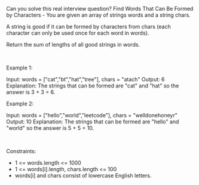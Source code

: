 Can you solve this real interview question? Find Words That Can Be Formed by Characters - You are given an array of strings words and a string chars.

A string is good if it can be formed by characters from chars (each character can only be used once for each word in words).

Return the sum of lengths of all good strings in words.

 

Example 1:


Input: words = ["cat","bt","hat","tree"], chars = "atach"
Output: 6
Explanation: The strings that can be formed are "cat" and "hat" so the answer is 3 + 3 = 6.


Example 2:


Input: words = ["hello","world","leetcode"], chars = "welldonehoneyr"
Output: 10
Explanation: The strings that can be formed are "hello" and "world" so the answer is 5 + 5 = 10.


 

Constraints:

 * 1 <= words.length <= 1000
 * 1 <= words[i].length, chars.length <= 100
 * words[i] and chars consist of lowercase English letters.